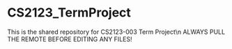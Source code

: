 # CS2123_TermProject
This is the shared repository for CS2123-003 Term Project\n
ALWAYS PULL THE REMOTE BEFORE EDITING ANY FILES!
